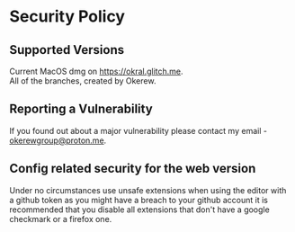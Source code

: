 # Security Policy

## Supported Versions

Current MacOS dmg on https://okral.glitch.me.
<br>
All of the branches, created by Okerew.
## Reporting a Vulnerability

If you found out about a major vulnerability please contact my email - okerewgroup@proton.me.
<br>
## Config related security for the web version
Under no circumstances use unsafe extensions when using the editor with a github token as you might have a breach to your github account it is recommended that you disable all extensions
that don't have a google checkmark or a firefox one.
